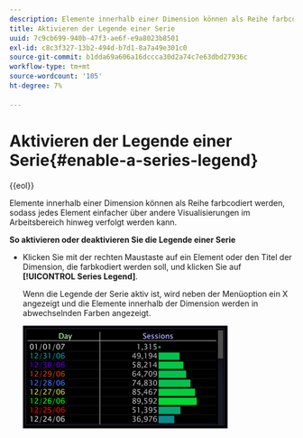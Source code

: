 ```yaml
---
description: Elemente innerhalb einer Dimension können als Reihe farbcodiert werden, sodass jedes Element einfacher über andere Visualisierungen im Arbeitsbereich hinweg verfolgt werden kann.
title: Aktivieren der Legende einer Serie
uuid: 7c9cb699-940b-47f3-ae6f-e9a8023b8501
exl-id: c8c3f327-13b2-494d-b7d1-8a7a49e301c0
source-git-commit: b1dda69a606a16dccca30d2a74c7e63dbd27936c
workflow-type: tm+mt
source-wordcount: '105'
ht-degree: 7%

---
```


# Aktivieren der Legende einer Serie{#enable-a-series-legend}

{{eol}}

Elemente innerhalb einer Dimension können als Reihe farbcodiert werden, sodass jedes Element einfacher über andere Visualisierungen im Arbeitsbereich hinweg verfolgt werden kann.

**So aktivieren oder deaktivieren Sie die Legende einer Serie**

* Klicken Sie mit der rechten Maustaste auf ein Element oder den Titel der Dimension, die farbkodiert werden soll, und klicken Sie auf **[!UICONTROL Series Legend]**.

   Wenn die Legende der Serie aktiv ist, wird neben der Menüoption ein X angezeigt und die Elemente innerhalb der Dimension werden in abwechselnden Farben angezeigt.

   ![](assets/vis_Graph_SeriesLegend.png)
